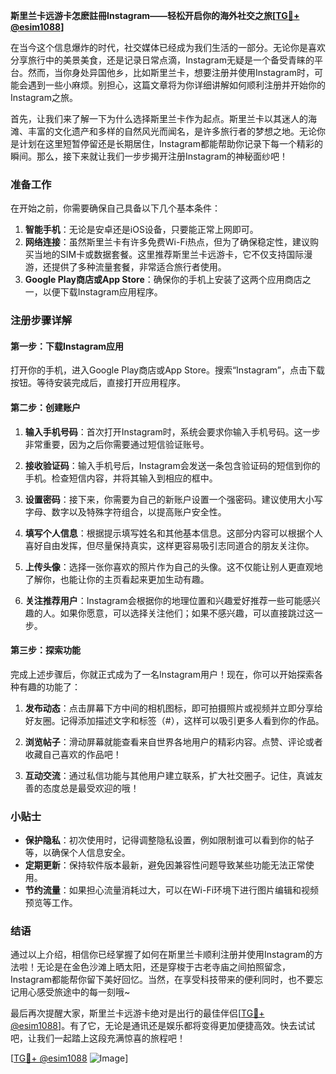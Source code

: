 **斯里兰卡远游卡怎麽註冊Instagram——轻松开启你的海外社交之旅[[TG💪+ @esim1088](https://t.me/s/esim1088)]**

在当今这个信息爆炸的时代，社交媒体已经成为我们生活的一部分。无论你是喜欢分享旅行中的美景美食，还是记录日常点滴，Instagram无疑是一个备受青睐的平台。然而，当你身处异国他乡，比如斯里兰卡，想要注册并使用Instagram时，可能会遇到一些小麻烦。别担心，这篇文章将为你详细讲解如何顺利注册并开始你的Instagram之旅。

首先，让我们来了解一下为什么选择斯里兰卡作为起点。斯里兰卡以其迷人的海滩、丰富的文化遗产和多样的自然风光而闻名，是许多旅行者的梦想之地。无论你是计划在这里短暂停留还是长期居住，Instagram都能帮助你记录下每一个精彩的瞬间。那么，接下来就让我们一步步揭开注册Instagram的神秘面纱吧！

### 准备工作

在开始之前，你需要确保自己具备以下几个基本条件：

1. **智能手机**：无论是安卓还是iOS设备，只要能正常上网即可。
2. **网络连接**：虽然斯里兰卡有许多免费Wi-Fi热点，但为了确保稳定性，建议购买当地的SIM卡或数据套餐。这里推荐斯里兰卡远游卡，它不仅支持国际漫游，还提供了多种流量套餐，非常适合旅行者使用。
3. **Google Play商店或App Store**：确保你的手机上安装了这两个应用商店之一，以便下载Instagram应用程序。

### 注册步骤详解

#### 第一步：下载Instagram应用

打开你的手机，进入Google Play商店或App Store。搜索“Instagram”，点击下载按钮。等待安装完成后，直接打开应用程序。

#### 第二步：创建账户

1. **输入手机号码**：首次打开Instagram时，系统会要求你输入手机号码。这一步非常重要，因为之后你需要通过短信验证账号。
   
2. **接收验证码**：输入手机号后，Instagram会发送一条包含验证码的短信到你的手机。检查短信内容，并将其输入到相应的框中。

3. **设置密码**：接下来，你需要为自己的新账户设置一个强密码。建议使用大小写字母、数字以及特殊字符组合，以提高账户安全性。

4. **填写个人信息**：根据提示填写姓名和其他基本信息。这部分内容可以根据个人喜好自由发挥，但尽量保持真实，这样更容易吸引志同道合的朋友关注你。

5. **上传头像**：选择一张你喜欢的照片作为自己的头像。这不仅能让别人更直观地了解你，也能让你的主页看起来更加生动有趣。

6. **关注推荐用户**：Instagram会根据你的地理位置和兴趣爱好推荐一些可能感兴趣的人。如果你愿意，可以选择关注他们；如果不感兴趣，可以直接跳过这一步。

#### 第三步：探索功能

完成上述步骤后，你就正式成为了一名Instagram用户！现在，你可以开始探索各种有趣的功能了：

1. **发布动态**：点击屏幕下方中间的相机图标，即可拍摄照片或视频并立即分享给好友圈。记得添加描述文字和标签（#），这样可以吸引更多人看到你的作品。

2. **浏览帖子**：滑动屏幕就能查看来自世界各地用户的精彩内容。点赞、评论或者收藏自己喜欢的作品吧！

3. **互动交流**：通过私信功能与其他用户建立联系，扩大社交圈子。记住，真诚友善的态度总是最受欢迎的哦！

### 小贴士

- **保护隐私**：初次使用时，记得调整隐私设置，例如限制谁可以看到你的帖子等，以确保个人信息安全。
- **定期更新**：保持软件版本最新，避免因兼容性问题导致某些功能无法正常使用。
- **节约流量**：如果担心流量消耗过大，可以在Wi-Fi环境下进行图片编辑和视频预览等工作。

### 结语

通过以上介绍，相信你已经掌握了如何在斯里兰卡顺利注册并使用Instagram的方法啦！无论是在金色沙滩上晒太阳，还是穿梭于古老寺庙之间拍照留念，Instagram都能帮你留下美好回忆。当然，在享受科技带来的便利同时，也不要忘记用心感受旅途中的每一刻哦~

最后再次提醒大家，斯里兰卡远游卡绝对是出行的最佳伴侣[[TG💪+ @esim1088](https://t.me/s/esim1088)]。有了它，无论是通讯还是娱乐都将变得更加便捷高效。快去试试吧，让我们一起踏上这段充满惊喜的旅程吧！

[[TG💪+ @esim1088](https://t.me/s/esim1088) ![Image](https://i.postimg.cc/4NQfJmqS/Snipaste-2025-05-13-00-14-12.png)]